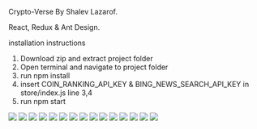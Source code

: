 Crypto-Verse By Shalev Lazarof. 

React, Redux & Ant Design.

installation instructions
1. Download zip and extract project folder
2. Open terminal and navigate to project folder
3. run npm install
4. insert COIN_RANKING_API_KEY & BING_NEWS_SEARCH_API_KEY in store/index.js line 3,4 
5. run npm start

![](https://github.com/ShalevL/Crypro-Verse/blob/main/screenshots/1.png)
![](https://github.com/ShalevL/Crypro-Verse/blob/main/screenshots/2.png)
![](https://github.com/ShalevL/Crypro-Verse/blob/main/screenshots/3.png)
![](https://github.com/ShalevL/Crypro-Verse/blob/main/screenshots/4.png)
![](https://github.com/ShalevL/Crypro-Verse/blob/main/screenshots/5.png)
![](https://github.com/ShalevL/Crypro-Verse/blob/main/screenshots/6.png)
![](https://github.com/ShalevL/Crypro-Verse/blob/main/screenshots/7.png)
![](https://github.com/ShalevL/Crypro-Verse/blob/main/screenshots/8.png)
![](https://github.com/ShalevL/Crypro-Verse/blob/main/screenshots/9.png)
![](https://github.com/ShalevL/Crypro-Verse/blob/main/screenshots/10.png)
![](https://github.com/ShalevL/Crypro-Verse/blob/main/screenshots/11.png)
![](https://github.com/ShalevL/Crypro-Verse/blob/main/screenshots/12.png)
![](https://github.com/ShalevL/Crypro-Verse/blob/main/screenshots/13.png)
![](https://github.com/ShalevL/Crypro-Verse/blob/main/screenshots/14.png)
![](https://github.com/ShalevL/Crypro-Verse/blob/main/screenshots/15.png)

